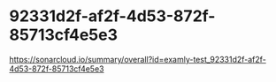 # 92331d2f-af2f-4d53-872f-85713cf4e5e3
https://sonarcloud.io/summary/overall?id=examly-test_92331d2f-af2f-4d53-872f-85713cf4e5e3
